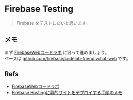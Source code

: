 # Firebase Testing
> Firebase をテストしたいと思います。

## メモ
まず [FirebaseWebコードラボ](https://firebase.google.com/codelabs/firebase-web?index=..%2F..%2Findex#0) に沿って進めましょう。  
ベースは [github.com/firebase/codelab-friendlychat-web](https://github.com/firebase/codelab-friendlychat-web) です。  

## Refs
- [FirebaseWebコードラボ](https://firebase.google.com/codelabs/firebase-web?index=..%2F..%2Findex#0)
- [Firebase Hostingに静的サイトをデプロイする手順のメモ](https://qiita.com/rubytomato@github/items/b83caa01fc9c4993f526)
